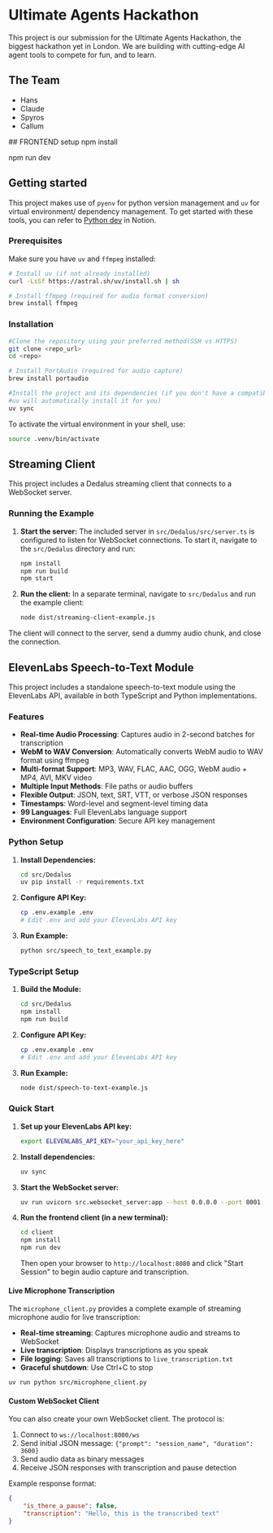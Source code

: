 # Ultimate Agents Hackathon

This project is our submission for the Ultimate Agents Hackathon, the biggest hackathon yet in London. We are building with cutting-edge AI agent tools to compete for fun, and to learn.

## The Team

- Hans
- Claude
- Spyros
- Callum

## FRONTEND setup
npm install

npm run dev


## Getting started
This project makes use of `pyenv` for python version management and `uv` for virtual environment/ dependency management. To get started with these tools, you can refer to [Python dev](https://www.notion.so/facultyai/Tips-and-tricks-027fd336f3b34e3ba4f487899826bb12?pvs=4) in Notion.

### Prerequisites
Make sure you have `uv` and `ffmpeg` installed:

```bash
# Install uv (if not already installed)
curl -LsSf https://astral.sh/uv/install.sh | sh

# Install ffmpeg (required for audio format conversion)
brew install ffmpeg
```

### Installation
```bash
#Clone the repository using your preferred method(SSH vs HTTPS)
git clone <repo_url>
cd <repo>

# Install PortAudio (required for audio capture)
brew install portaudio

```
```bash
#Install the project and its dependencies (if you don't have a compatible version of python on your system
#uv will automatically install it for you)
uv sync
```
To activate the virtual environment in your shell, use:
```bash
source .venv/bin/activate
```


## Streaming Client

This project includes a Dedalus streaming client that connects to a WebSocket server.

### Running the Example

1.  **Start the server:** The included server in `src/Dedalus/src/server.ts` is configured to listen for WebSocket connections. To start it, navigate to the `src/Dedalus` directory and run:
    ```bash
    npm install
    npm run build
    npm start
    ```
2.  **Run the client:** In a separate terminal, navigate to `src/Dedalus` and run the example client:
    ```bash
    node dist/streaming-client-example.js
    ```

The client will connect to the server, send a dummy audio chunk, and close the connection.

## ElevenLabs Speech-to-Text Module

This project includes a standalone speech-to-text module using the ElevenLabs API, available in both TypeScript and Python implementations.

### Features

- **Real-time Audio Processing**: Captures audio in 2-second batches for transcription
- **WebM to WAV Conversion**: Automatically converts WebM audio to WAV format using ffmpeg
- **Multi-format Support**: MP3, WAV, FLAC, AAC, OGG, WebM audio + MP4, AVI, MKV video
- **Multiple Input Methods**: File paths or audio buffers
- **Flexible Output**: JSON, text, SRT, VTT, or verbose JSON responses
- **Timestamps**: Word-level and segment-level timing data
- **99 Languages**: Full ElevenLabs language support
- **Environment Configuration**: Secure API key management

### Python Setup

1. **Install Dependencies:**
   ```bash
   cd src/Dedalus
   uv pip install -r requirements.txt
   ```

2. **Configure API Key:**
   ```bash
   cp .env.example .env
   # Edit .env and add your ElevenLabs API key
   ```

3. **Run Example:**
   ```bash
   python src/speech_to_text_example.py
   ```

### TypeScript Setup

1. **Build the Module:**
   ```bash
   cd src/Dedalus
   npm install
   npm run build
   ```

2. **Configure API Key:**
   ```bash
   cp .env.example .env
   # Edit .env and add your ElevenLabs API key
   ```

3. **Run Example:**
   ```bash
   node dist/speech-to-text-example.js
   ```

### Quick Start

1. **Set up your ElevenLabs API key:**
   ```bash
   export ELEVENLABS_API_KEY="your_api_key_here"
   ```

2. **Install dependencies:**
   ```bash
   uv sync
   ```

3. **Start the WebSocket server:**
   ```bash
   uv run uvicorn src.websocket_server:app --host 0.0.0.0 --port 8001
   ```

4. **Run the frontend client (in a new terminal):**
   ```bash
   cd client
   npm install
   npm run dev
   ```

   Then open your browser to `http://localhost:8080` and click "Start Session" to begin audio capture and transcription.

#### Live Microphone Transcription

The `microphone_client.py` provides a complete example of streaming microphone audio for live transcription:

- **Real-time streaming**: Captures microphone audio and streams to WebSocket
- **Live transcription**: Displays transcriptions as you speak
- **File logging**: Saves all transcriptions to `live_transcription.txt`
- **Graceful shutdown**: Use Ctrl+C to stop

```bash
uv run python src/microphone_client.py
```

#### Custom WebSocket Client

You can also create your own WebSocket client. The protocol is:

1. Connect to `ws://localhost:8000/ws`
2. Send initial JSON message: `{"prompt": "session_name", "duration": 3600}`
3. Send audio data as binary messages
4. Receive JSON responses with transcription and pause detection

Example response format:
```json
{
    "is_there_a_pause": false,
    "transcription": "Hello, this is the transcribed text"
}
```
